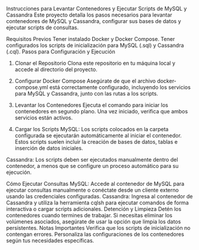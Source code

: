 Instrucciones para Levantar Contenedores y Ejecutar Scripts de MySQL y Cassandra
Este proyecto detalla los pasos necesarios para levantar contenedores de MySQL y Cassandra, configurar sus bases de datos y ejecutar scripts de consultas.

Requisitos Previos
Tener instalado Docker y Docker Compose.
Tener configurados los scripts de inicialización para MySQL (.sql) y Cassandra (.cql).
Pasos para Configuración y Ejecución
1. Clonar el Repositorio
Clona este repositorio en tu máquina local y accede al directorio del proyecto.

2. Configurar Docker Compose
Asegúrate de que el archivo docker-compose.yml está correctamente configurado, incluyendo los servicios para MySQL y Cassandra, junto con las rutas a los scripts.

3. Levantar los Contenedores
Ejecuta el comando para iniciar los contenedores en segundo plano. Una vez iniciado, verifica que ambos servicios están activos.

4. Cargar los Scripts
MySQL: Los scripts colocados en la carpeta configurada se ejecutarán automáticamente al iniciar el contenedor. Estos scripts suelen incluir la creación de bases de datos, tablas e inserción de datos iniciales.

Cassandra: Los scripts deben ser ejecutados manualmente dentro del contenedor, a menos que se configure un proceso automático para su ejecución.

Cómo Ejecutar Consultas
MySQL: Accede al contenedor de MySQL para ejecutar consultas manualmente o conéctate desde un cliente externo usando las credenciales configuradas.
Cassandra: Ingresa al contenedor de Cassandra y utiliza la herramienta cqlsh para ejecutar comandos de forma interactiva o cargar scripts adicionales.
Detención y Limpieza
Detén los contenedores cuando termines de trabajar.
Si necesitas eliminar los volúmenes asociados, asegúrate de usar la opción que limpia los datos persistentes.
Notas Importantes
Verifica que los scripts de inicialización no contengan errores.
Personaliza las configuraciones de los contenedores según tus necesidades específicas.
